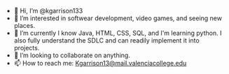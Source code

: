 - 👋 Hi, I’m @kgarrison133
- 👀 I’m interested in softwear development, video games, and seeing new places. 
- 🌱 I’m currently I know Java, HTML, CSS, SQL, and I'm learning python. I also fully understand the SDLC and can readily implement it into projects.
- 💞️ I’m looking to collaborate on anything.
- 📫 How to reach me: Kgarrison13@mail.valenciacollege.edu

<!---
kgarrison133/kgarrison133 is a ✨ special ✨ repository because its `README.md` (this file) appears on your GitHub profile.
You can click the Preview link to take a look at your changes.
--->
